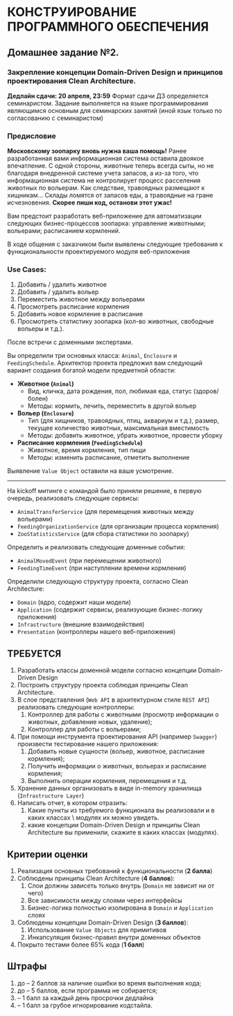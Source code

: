 # КОНСТРУИРОВАНИЕ ПРОГРАММНОГО ОБЕСПЕЧЕНИЯ

## Домашнее задание №2.

### Закрепление концепции Domain-Driven Design и принципов проектирования Clean Architecture.

**Дедлайн сдачи: 20 апреля, 23:59**
Формат сдачи ДЗ определяется семинаристом. Задание выполняется на языке программирования являющимся основным для семинарских занятий (иной язык только по согласованию с семинаристом)

### Предисловие

**Московскому зоопарку вновь нужна ваша помощь!**
Ранее разработанная вами информационная система оставила двоякое впечатление. С одной стороны, животные теперь всегда сыты, но не благодаря внедренной системе учета запасов, а из-за того, что информационная система не контролирует процесс расселения животных по вольерам. Как следствие, травоядных размещают к хищникам... Склады ломятся от запасов еды, а травоядные на гране исчезновения.
**Скорее пиши код, останови этот ужас!**

Вам предстоит разработать веб-приложение для автоматизации следующих бизнес-процессов зоопарка: управление животными; вольерами; расписанием кормлений.

В ходе общения с заказчиком были выявлены следующие требования к функциональности проектируемого модуля веб-приложения

### Use Cases:

1.  Добавить / удалить животное
2.  Добавить / удалить вольер
3.  Переместить животное между вольерами
4.  Просмотреть расписание кормления
5.  Добавить новое кормление в расписание
6.  Просмотреть статистику зоопарка (кол-во животных, свободные вольеры и т.д.).

После встречи с доменными экспертами.

Вы определили три основных класса: `Animal`, `Enclosure` и `FeedingSchedule`. Архитектор проекта предложил вам следующий вариант создания богатой модели предметной области:

*   **Животное (`Animal`)**
    *   Вид, кличка, дата рождения, пол, любимая еда, статус (здоров/болен)
    *   Методы: кормить, лечить, переместить в другой вольер
*   **Вольер (`Enclosure`)**
    *   Тип (для хищников, травоядных, птиц, аквариум и т.д.), размер, текущее количество животных, максимальная вместимость
    *   Методы: добавить животное, убрать животное, провести уборку
*   **Расписание кормления (`FeedingSchedule`)**
    *   Животное, время кормления, тип пищи
    *   Методы: изменить расписание, отметить выполнение

Выявление `Value Object` оставили на ваше усмотрение.

---

Ha kickoff митинге с командой было приняли решение, в первую очередь, реализовать следующие сервисы:

*   `AnimalTransferService` (для перемещения животных между вольерами)
*   `FeedingOrganizationService` (для организации процесса кормления)
*   `ZooStatisticsService` (для сбора статистики по зоопарку)

Определить и реализовать следующие доменные события:

*   `AnimalMovedEvent` (при перемещении животного)
*   `FeedingTimeEvent` (при наступлении времени кормления)

Определили следующую структуру проекта, согласно Clean Architecture:

*   `Domain` (ядро, содержит наши модели)
*   `Application` (содержит сервисы, реализующие бизнес-логику приложения)
*   `Infrastructure` (внешние взаимодействия)
*   `Presentation` (контроллеры нашего веб-приложения)

## ТРЕБУЕТСЯ

1.  Разработать классы доменной модели согласно концепции Domain-Driven Design
2.  Построить структуру проекта соблюдая принципы Clean Architecture.
3.  В слое представления (`Web API` в архитектурном стиле `REST API`) реализовать следующие контроллеры:
    1.  Контроллер для работы с животными (просмотр информации о животных, добавление новых, удаление);
    2.  Контроллер для работы с вольерами;
4.  При помощи инструмента проектирования API (например `Swagger`) произвести тестирование нашего приложения:
    1.  Добавить новые сущности (вольер, животное, расписание кормления);
    2. Получить информации о животных, вольерах и расписание кормления;
    3.  Выполнить операции кормления, перемещения и т.д.
5.  Хранение данных организовать в виде in-memory хранилища (`Infrastructure Layer`)
6.  Написать отчет, в котором отразить:
    1.  Какие пункты из требуемого функционала вы реализовали и в каких классах \ модулях их можно увидеть.
    2.  какие концепции Domain-Driven Design и принципы Clean Architecture вы применили, скажите в каких классах (модулях).

## Критерии оценки

1.  Реализация основных требований к функциональности (**2 балла**)
2.  Соблюдены принципы Clean Architecture (**4 баллов**):
    1.  Слои должны зависеть только внутрь (`Domain` не зависит ни от чего)
    2.  Все зависимости между слоями через интерфейсы
    3.  Бизнес-логика полностью изолирована в `Domain` и `Application` слоях
3.  Соблюдены концепции Domain-Driven Design (**3 баллов**):
    1.  Использование `Value Objects` для примитивов
    2.  Инкапсуляция бизнес-правил внутри доменных объектов
4.  Покрыто тестами более 65% кода (**1 балл**)

## Штрафы

1.  до – 2 баллов за наличие ошибки во время выполнения кода;
2.  до – 5 баллов, если программа не собирается;
3.  – 1 балл за каждый день просрочки дедлайна
4.  – 1 балл за грубое игнорирование кодстайла.